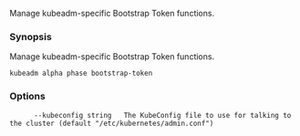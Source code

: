 
Manage kubeadm-specific Bootstrap Token functions.

### Synopsis


Manage kubeadm-specific Bootstrap Token functions.

```
kubeadm alpha phase bootstrap-token
```

### Options

```
      --kubeconfig string   The KubeConfig file to use for talking to the cluster (default "/etc/kubernetes/admin.conf")
```

